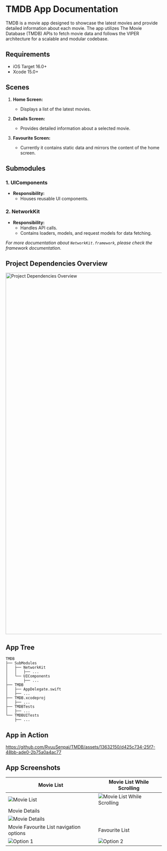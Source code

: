 # TMDB App Documentation

TMDB is a movie app designed to showcase the latest movies and provide detailed information about each movie.
The app utilizes The Movie Database (TMDB) APIs to fetch movie data and follows the VIPER architecture for a scalable and modular codebase.

## Requirements
- iOS Target 16.0+
- Xcode 15.0+
  
## Scenes

1. **Home Screen:**
   - Displays a list of the latest movies.
   
2. **Details Screen:**
   - Provides detailed information about a selected movie.

3. **Favourite Screen:**
   - Currently it contains static data and mirrors the content of the home screen.

## Submodules

### 1. UIComponents
   - **Responsibility:**
     - Houses reusable UI components.

### 2. NetworkKit
   - **Responsibility:**
     - Handles API calls.
     - Contains loaders, models, and request models for data fetching.
     
*For more documentation about `NetworkKit.framework`, please check the framework documentation.*

## Project Dependencies Overview
<img width="1163" alt="Project Dependencies Overview" src="https://github.com/RyuuSenpai/TMDB/assets/13632150/4553c1ee-45c6-482b-8969-91b33da94e0e">

## App Tree

```plaintext
TMDB
├── SubModules
│   ├── NetworkKit
│   │   ├── ...
│   └── UIComponents
│       ├── ...
├── TMDB
│   ├── AppDelegate.swift
│   ├── ...
├── TMDB.xcodeproj
│   ├── ...
├── TMDBTests
│   ├── ...
└── TMDBUITests
    ├── ...
```
## App in Action
https://github.com/RyuuSenpai/TMDB/assets/13632150/d425c734-25f7-48bb-ade0-2b75a0a4ac77

## App Screenshots
| Movie List | Movie List While Scrolling |
|------------|-----------------------------|
| ![Movie List](https://github.com/RyuuSenpai/TMDB/assets/13632150/a286abdb-fc18-4a51-ad71-fcfcd6a42013) | ![Movie List While Scrolling](https://github.com/RyuuSenpai/TMDB/assets/13632150/738652ad-8bd1-4b89-ba58-c07db34c5f46) |
| Movie Details |
| ![Movie Details](https://github.com/RyuuSenpai/TMDB/assets/13632150/06ce8468-a5ea-4b12-bda1-f0f3f978e218) |
| Movie Favourite List navigation options | Favourite List |
| ![Option 1](https://github.com/RyuuSenpai/TMDB/assets/13632150/01f17593-2acd-43ad-ad96-1d0b025c2f80) | ![Option 2](https://github.com/RyuuSenpai/TMDB/assets/13632150/a85a626c-feda-4dc3-8258-98a061be1acc) |


